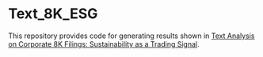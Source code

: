 # Text_8K_ESG


This repository provides code for generating results shown in [Text Analysis on Corporate 8K Filings: Sustainability as a Trading Signal](https://github.com/cody-wan/Text_8K_ESG/blob/main/Text_8K_ESG.pdf). 
